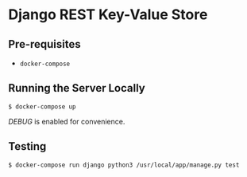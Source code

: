 # Django REST Key-Value Store

## Pre-requisites

- `docker-compose`

## Running the Server Locally

```
$ docker-compose up
```

_DEBUG_ is enabled for convenience.

## Testing

```
$ docker-compose run django python3 /usr/local/app/manage.py test
```
